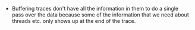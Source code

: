 - Buffering traces don't have all the information in them to do a single pass over the data because
  some of the information that we need about threads etc. only shows up at the end of the trace.